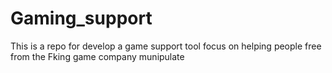 # Gaming_support
This is a repo for develop a game support tool focus on helping people free from the Fking game company munipulate
